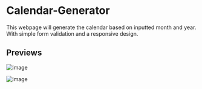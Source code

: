 # Calendar-Generator

This webpage will generate the calendar based on inputted month and year.
With simple form validation and a responsive design.

## Previews

![image](https://user-images.githubusercontent.com/45134925/113309800-1682f700-933a-11eb-8914-6e2f45812abb.png)




![image](https://user-images.githubusercontent.com/45134925/113309891-34505c00-933a-11eb-8c4e-3ddd797c287f.png)

 
